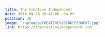 ```yaml
---
title: The Creative Independent
date: 2016-09-26 16:41:00 -04:00
position: 36
image: "/uploads/CREATIVE%20INDEPENDENT.jpg"
link: https://thecreativeindependent.com
---
```


